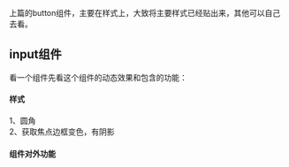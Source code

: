 上篇的button组件，主要在样式上，大致将主要样式已经贴出来，其他可以自己去看。
## input组件
看一个组件先看这个组件的动态效果和包含的功能：
#### 样式
1、圆角<br/>
2、获取焦点边框变色，有阴影<br/>
#### 组件对外功能



